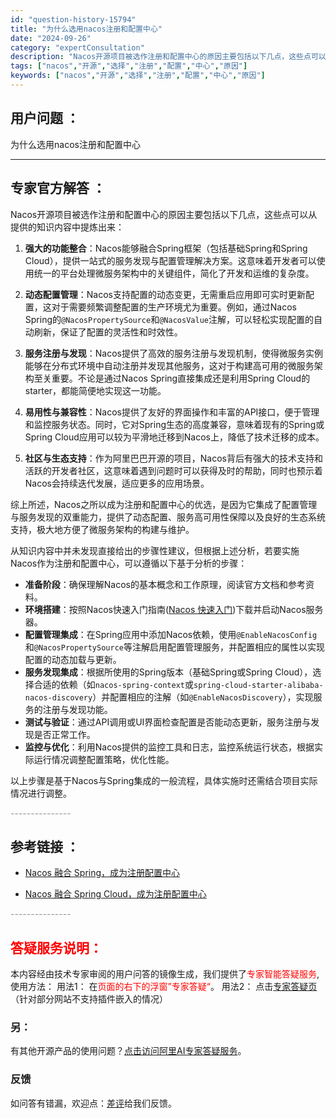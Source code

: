 ```yaml
---
id: "question-history-15794"
title: "为什么选用nacos注册和配置中心"
date: "2024-09-26"
category: "expertConsultation"
description: "Nacos开源项目被选作注册和配置中心的原因主要包括以下几点，这些点可以从提供的知识内容中提炼出来：1. **强大的功能整合**：Nacos能够融合Spring框架（包括基础Spring和Spring Cloud），提供一站式的服务发现与配置管理解决方案。这意味着开发者可以使用统一的平台处理微服务架"
tags: ["nacos","开源","选择","注册","配置","中心","原因"]
keywords: ["nacos","开源","选择","注册","配置","中心","原因"]
---
```


## 用户问题 ： 
 为什么选用nacos注册和配置中心  

---------------
## 专家官方解答 ：

Nacos开源项目被选作注册和配置中心的原因主要包括以下几点，这些点可以从提供的知识内容中提炼出来：

1. **强大的功能整合**：Nacos能够融合Spring框架（包括基础Spring和Spring Cloud），提供一站式的服务发现与配置管理解决方案。这意味着开发者可以使用统一的平台处理微服务架构中的关键组件，简化了开发和运维的复杂度。

2. **动态配置管理**：Nacos支持配置的动态变更，无需重启应用即可实时更新配置，这对于需要频繁调整配置的生产环境尤为重要。例如，通过Nacos Spring的`@NacosPropertySource`和`@NacosValue`注解，可以轻松实现配置的自动刷新，保证了配置的灵活性和时效性。

3. **服务注册与发现**：Nacos提供了高效的服务注册与发现机制，使得微服务实例能够在分布式环境中自动注册并发现其他服务，这对于构建高可用的微服务架构至关重要。不论是通过Nacos Spring直接集成还是利用Spring Cloud的starter，都能简便地实现这一功能。

4. **易用性与兼容性**：Nacos提供了友好的界面操作和丰富的API接口，便于管理和监控服务状态。同时，它对Spring生态的高度兼容，意味着现有的Spring或Spring Cloud应用可以较为平滑地迁移到Nacos上，降低了技术迁移的成本。

5. **社区与生态支持**：作为阿里巴巴开源的项目，Nacos背后有强大的技术支持和活跃的开发者社区，这意味着遇到问题时可以获得及时的帮助，同时也预示着Nacos会持续迭代发展，适应更多的应用场景。

综上所述，Nacos之所以成为注册和配置中心的优选，是因为它集成了配置管理与服务发现的双重能力，提供了动态配置、服务高可用性保障以及良好的生态系统支持，极大地方便了微服务架构的构建与维护。

从知识内容中并未发现直接给出的步骤性建议，但根据上述分析，若要实施Nacos作为注册和配置中心，可以遵循以下基于分析的步骤：

- **准备阶段**：确保理解Nacos的基本概念和工作原理，阅读官方文档和参考资料。
- **环境搭建**：按照Nacos快速入门指南([Nacos 快速入门](../quickstart/quick-start.md))下载并启动Nacos服务器。
- **配置管理集成**：在Spring应用中添加Nacos依赖，使用`@EnableNacosConfig`和`@NacosPropertySource`等注解启用配置管理服务，并配置相应的属性以实现配置的动态加载与更新。
- **服务发现集成**：根据所使用的Spring版本（基础Spring或Spring Cloud），选择合适的依赖（如`nacos-spring-context`或`spring-cloud-starter-alibaba-nacos-discovery`）并配置相应的注解（如`@EnableNacosDiscovery`），实现服务的注册与发现功能。
- **测试与验证**：通过API调用或UI界面检查配置是否能动态更新，服务注册与发现是否正常工作。
- **监控与优化**：利用Nacos提供的监控工具和日志，监控系统运行状态，根据实际运行情况调整配置策略，优化性能。

以上步骤是基于Nacos与Spring集成的一般流程，具体实施时还需结合项目实际情况进行调整。


<font color="#949494">---------------</font> 


## 参考链接 ：

* [Nacos 融合 Spring，成为注册配置中心](https://nacos.io/docs/latest/ecology/use-nacos-with-spring)
 
 * [Nacos 融合 Spring Cloud，成为注册配置中心](https://nacos.io/docs/latest/ecology/use-nacos-with-spring-cloud)


 <font color="#949494">---------------</font> 
 


## <font color="#FF0000">答疑服务说明：</font> 

本内容经由技术专家审阅的用户问答的镜像生成，我们提供了<font color="#FF0000">专家智能答疑服务</font>,使用方法：
用法1： 在<font color="#FF0000">页面的右下的浮窗”专家答疑“</font>。
用法2： 点击[专家答疑页](https://answer.opensource.alibaba.com/docs/intro)（针对部分网站不支持插件嵌入的情况）
### 另：


有其他开源产品的使用问题？[点击访问阿里AI专家答疑服务](https://answer.opensource.alibaba.com/docs/intro)。
### 反馈
如问答有错漏，欢迎点：[差评](https://ai.nacos.io/user/feedbackByEnhancerGradePOJOID?enhancerGradePOJOId=15804)给我们反馈。
